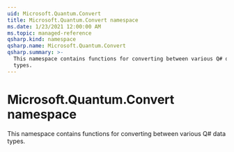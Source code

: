 ```yaml
---
uid: Microsoft.Quantum.Convert
title: Microsoft.Quantum.Convert namespace
ms.date: 1/23/2021 12:00:00 AM
ms.topic: managed-reference
qsharp.kind: namespace
qsharp.name: Microsoft.Quantum.Convert
qsharp.summary: >-
  This namespace contains functions for converting between various Q# data
  types.
---
```


# Microsoft.Quantum.Convert namespace

This namespace contains functions for converting between various Q# datatypes.

